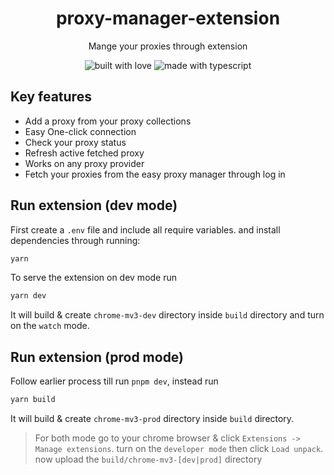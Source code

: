 <h1 align="center">
proxy-manager-extension
</h1>

<p align="center">Mange your proxies through extension</p>

<p align="center">
  <img src="https://forthebadge.com/images/badges/built-with-love.svg" alt="built with love">
  <img src="https://forthebadge.com/images/badges/made-with-typescript.svg" alt="made with typescript">
</p>

## Key features

- Add a proxy from your proxy collections
- Easy One-click connection
- Check your proxy status
- Refresh active fetched proxy
- Works on any proxy provider
- Fetch your proxies from the easy proxy manager through log in

## Run extension (dev mode)

First create a `.env` file and include all require variables. and install dependencies through running:

```bash
yarn
```

To serve the extension on dev mode run

```bash
yarn dev
```

It will build & create `chrome-mv3-dev` directory inside `build` directory and turn on the `watch` mode.

## Run extension (prod mode)

Follow earlier process till run `pnpm dev`, instead run

```bash
yarn build
```

It will build & create `chrome-mv3-prod` directory inside `build` directory.

> For both mode go to your chrome browser & click `Extensions -> Manage extensions`. turn on the `developer mode` then click `Load unpack`. now upload the `build/chrome-mv3-[dev|prod]` directory
